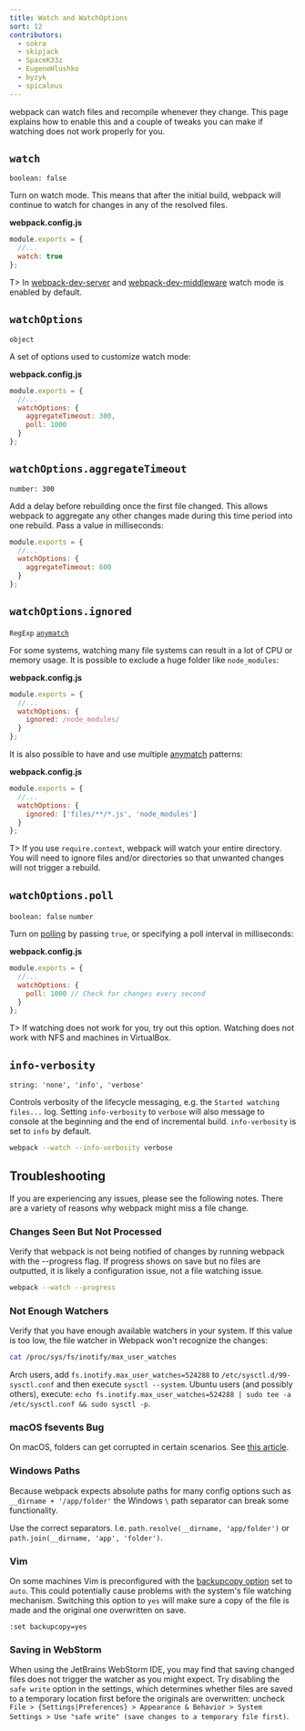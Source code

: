 ```yaml
---
title: Watch and WatchOptions
sort: 12
contributors:
  - sokra
  - skipjack
  - SpaceK33z
  - EugeneHlushko
  - byzyk
  - spicalous
---
```


webpack can watch files and recompile whenever they change. This page explains how to enable this and a couple of tweaks you can make if watching does not work properly for you.


## `watch`

`boolean: false`

Turn on watch mode. This means that after the initial build, webpack will continue to watch for changes in any of the resolved files.

__webpack.config.js__

```javascript
module.exports = {
  //...
  watch: true
};
```

T> In [webpack-dev-server](https://github.com/webpack/webpack-dev-server) and [webpack-dev-middleware](https://github.com/webpack/webpack-dev-middleware) watch mode is enabled by default.


## `watchOptions`

`object`

A set of options used to customize watch mode:

__webpack.config.js__

```javascript
module.exports = {
  //...
  watchOptions: {
    aggregateTimeout: 300,
    poll: 1000
  }
};
```


## `watchOptions.aggregateTimeout`

`number: 300`

Add a delay before rebuilding once the first file changed. This allows webpack to aggregate any other changes made during this time period into one rebuild. Pass a value in milliseconds:

```javascript
module.exports = {
  //...
  watchOptions: {
    aggregateTimeout: 600
  }
};
```


## `watchOptions.ignored`

`RegExp` [`anymatch`](https://github.com/micromatch/anymatch)

For some systems, watching many file systems can result in a lot of CPU or memory usage. It is possible to exclude a huge folder like `node_modules`:

__webpack.config.js__

```javascript
module.exports = {
  //...
  watchOptions: {
    ignored: /node_modules/
  }
};
```

It is also possible to have and use multiple [anymatch](https://github.com/micromatch/anymatch) patterns:

__webpack.config.js__

```javascript
module.exports = {
  //...
  watchOptions: {
    ignored: ['files/**/*.js', 'node_modules']
  }
};
```

T> If you use `require.context`, webpack will watch your entire directory. You will need to ignore files and/or directories so that unwanted changes will not trigger a rebuild.


## `watchOptions.poll`

`boolean: false` `number`

Turn on [polling](https://whatis.techtarget.com/definition/polling) by passing `true`, or specifying a poll interval in milliseconds:

__webpack.config.js__

```javascript
module.exports = {
  //...
  watchOptions: {
    poll: 1000 // Check for changes every second
  }
};
```

T> If watching does not work for you, try out this option. Watching does not work with NFS and machines in VirtualBox.


## `info-verbosity`

`string: 'none', 'info', 'verbose'`

Controls verbosity of the lifecycle messaging, e.g. the `Started watching files...` log. Setting `info-verbosity` to `verbose` will also message to console at the beginning and the end of incremental build. `info-verbosity` is set to `info` by default.

```bash
webpack --watch --info-verbosity verbose
```


## Troubleshooting

If you are experiencing any issues, please see the following notes. There are a variety of reasons why webpack might miss a file change.

### Changes Seen But Not Processed

Verify that webpack is not being notified of changes by running webpack with the --progress flag. If progress shows on save but no files are outputted, it is likely a configuration issue, not a file watching issue.

```bash
webpack --watch --progress
```

### Not Enough Watchers

Verify that you have enough available watchers in your system. If this value is too low, the file watcher in Webpack won't recognize the changes:

```bash
cat /proc/sys/fs/inotify/max_user_watches
```

Arch users, add `fs.inotify.max_user_watches=524288` to `/etc/sysctl.d/99-sysctl.conf` and then execute `sysctl --system`. Ubuntu users (and possibly others), execute: `echo fs.inotify.max_user_watches=524288 | sudo tee -a /etc/sysctl.conf && sudo sysctl -p`.

### macOS fsevents Bug

On macOS, folders can get corrupted in certain scenarios. See [this article](https://github.com/livereload/livereload-site/blob/master/livereload.com/_articles/troubleshooting/os-x-fsevents-bug-may-prevent-monitoring-of-certain-folders.md).

### Windows Paths

Because webpack expects absolute paths for many config options such as `__dirname + '/app/folder'` the Windows `\` path separator can break some functionality.

Use the correct separators. I.e. `path.resolve(__dirname, 'app/folder')` or `path.join(__dirname, 'app', 'folder')`.

### Vim

On some machines Vim is preconfigured with the [backupcopy option](http://vimdoc.sourceforge.net/htmldoc/options.html#'backupcopy') set to `auto`. This could potentially cause problems with the system's file watching mechanism. Switching this option to `yes` will make sure a copy of the file is made and the original one overwritten on save.

`:set backupcopy=yes`

### Saving in WebStorm

When using the JetBrains WebStorm IDE, you may find that saving changed files does not trigger the watcher as you might expect. Try disabling the `safe write` option in the settings, which determines whether files are saved to a temporary location first before the originals are overwritten: uncheck `File > {Settings|Preferences} > Appearance & Behavior > System Settings > Use "safe write" (save changes to a temporary file first)`.
